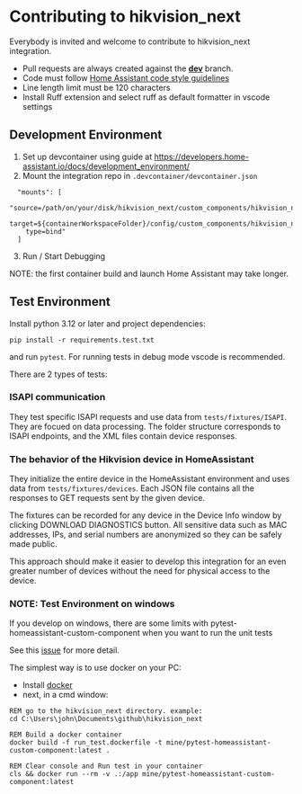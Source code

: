 # Contributing to hikvision_next
Everybody is invited and welcome to contribute to hikvision_next integration.

-   Pull requests are always created against the [**dev**](https://github.com/maciej-or/hikvision_next/tree/dev) branch.
- Code must follow [Home Assistant code style guidelines](https://developers.home-assistant.io/docs/development_guidelines)
- Line length limit must be 120 characters
- Install Ruff extension and select ruff as default formatter in vscode settings

## Development Environment
1. Set up devcontainer using guide at https://developers.home-assistant.io/docs/development_environment/
2. Mount the integration repo in `.devcontainer/devcontainer.json`
```
  "mounts": [
    "source=/path/on/your/disk/hikvision_next/custom_components/hikvision_next,
    target=${containerWorkspaceFolder}/config/custom_components/hikvision_next,
    type=bind"
  ]
```
3. Run / Start Debugging

NOTE: the first container build and launch Home Assistant may take longer.

## Test Environment

Install python 3.12 or later and project dependencies:
```
pip install -r requirements.test.txt
```
and run `pytest`. For running tests in debug mode vscode is recommended.

There are 2 types of tests:

### ISAPI communication
They test specific ISAPI requests and use data from `tests/fixtures/ISAPI`. They are focued on data processing. The folder structure corresponds to ISAPI endpoints, and the XML files contain device responses.

### The behavior of the Hikvision device in HomeAssistant

They initialize the entire device in the HomeAssistant environment and uses data from `tests/fixtures/devices`. Each JSON file contains all the responses to GET requests sent by the given device.

The fixtures can be recorded for any device in the Device Info window by clicking DOWNLOAD DIAGNOSTICS button. All sensitive data such as MAC addresses, IPs, and serial numbers are anonymized so they can be safely made public.

This approach should make it easier to develop this integration for an even greater number of devices without the need for physical access to the device.

### NOTE: Test Environment on windows

If you develop on windows, there are some limits with pytest-homeassistant-custom-component when you want to run the unit tests

See this [issue](https://github.com/MatthewFlamm/pytest-homeassistant-custom-component/issues/154) for more detail.

The simplest way is to use docker on your PC:
- Install [docker](https://docs.docker.com/desktop/setup/install/windows-install/)
- next, in a cmd window:
```
REM go to the hikvision_next directory. example:
cd C:\Users\john\Documents\github\hikvision_next

REM Build a docker container 
docker build -f run_test.dockerfile -t mine/pytest-homeassistant-custom-component:latest .

REM Clear console and Run test in your container
cls && docker run --rm -v .:/app mine/pytest-homeassistant-custom-component:latest
```
